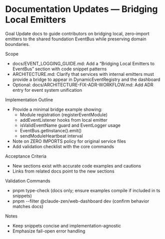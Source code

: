 # Documentation Updates — Bridging Local Emitters

Goal
Update docs to guide contributors on bridging local, zero-import emitters to the shared foundation EventBus while preserving domain boundaries.

Scope
- docs/EVENT_LOGGING_GUIDE.md: Add a “Bridging Local Emitters to EventBus” section with code snippet patterns
- ARCHITECTURE.md: Clarify that services with internal emitters must provide a bridge to appear in DynamicEventRegistry and the dashboard
- Optional: docs/ARCHITECTURE-FIX-ADR-WORKFLOW.md: Add ADR entry for event system unification

Implementation Outline
- Provide a minimal bridge example showing:
  - Module registration (registerEventModule)
  - addEventListener hooks from local emitter
  - isValidEventName guard and EventLogger usage
  - EventBus.getInstance().emit()
  - sendModuleHeartbeat interval
- Note on ZERO IMPORTS policy for original service files
- Add validation checklist with the core commands

Acceptance Criteria
- New sections exist with accurate code examples and cautions
- Links from related docs point to the new sections

Validation Commands
- pnpm type-check (docs only; ensure examples compile if included in ts snippets)
- pnpm --filter @claude-zen/web-dashboard dev (confirm behavior matches docs)

Notes
- Keep snippets concise and implementation-agnostic
- Emphasize fail-open error handling